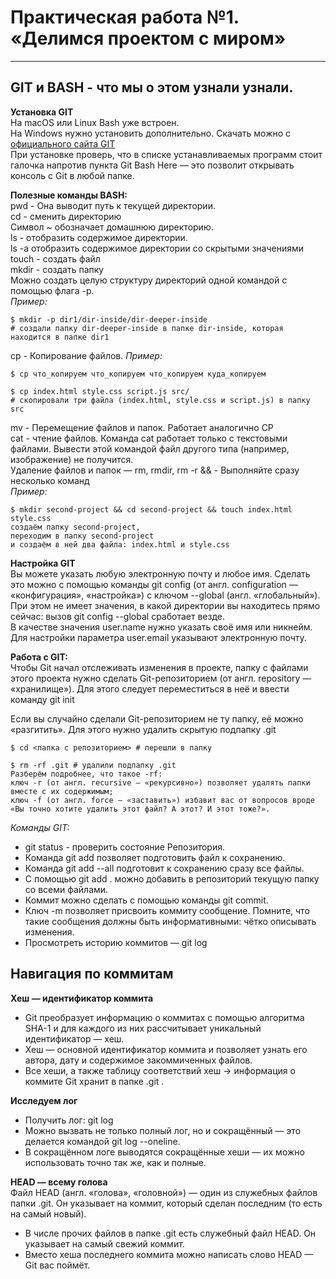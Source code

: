 # Практическая работа №1. «Делимся проектом с миром»
---
## GIT и BASH - что мы о этом узнали узнали.

__Установка GIT__  
На macOS или Linux Bash уже встроен.   
На Windows нужно установить дополнительно. Скачать можно с [официального сайта GIT](https://git-scm.com/download/win)  
При установке проверь, что в списке устанавливаемых программ стоит галочка напротив пункта Git Bash Here — это позволит открывать консоль с Git в любой папке.

__Полезные команды BASH:__  
pwd - Она выводит путь к текущей директории.  
cd - сменить директорию  
Символ ~ обозначает домашнюю директорию.  
ls - отобразить содержимое директории.  
ls -a отобразить содержимое директории со скрытыми значениями   
touch - создать файл  
mkdir - создать папку  
Можно создать целую структуру директорий одной командой с помощью флага -p.  
*Пример:*  
```
$ mkdir -p dir1/dir-inside/dir-deeper-inside
# создали папку dir-deeper-inside в папке dir-inside, которая находится в папке dir1 
```
cp - Копирование файлов.
*Пример:*
```
$ cp что_копируем что_копируем что_копируем куда_копируем

$ cp index.html style.css script.js src/
# скопировали три файла (index.html, style.css и script.js) в папку src
``` 

mv - Перемещение файлов и папок. Работает аналогично CP  
cat - чтение файлов. Команда cat работает только с текстовыми файлами. Вывести этой командой файл другого типа (например, изображение) не получится.  
Удаление файлов и папок — rm, rmdir, rm -r
&& - Выполняйте сразу несколько команд  
*Пример:*
```
$ mkdir second-project && cd second-project && touch index.html style.css
создаём папку second-project,
переходим в папку second-project
и создаём в ней два файла: index.html и style.css 
```

__Настройка GIT__  
Вы можете указать любую электронную почту и любое имя. Сделать это можно с помощью команды git config (от англ. configuration — «конфигурация», «настройка») с ключом --global (англ. «глобальный»). При этом не имеет значения, в какой директории вы находитесь прямо сейчас: вызов git config --global сработает везде.  
В качестве значения user.name нужно указать своё имя или никнейм. Для настройки параметра user.email указывают электронную почту.

__Работа с GIT:__  
Чтобы Git начал отслеживать изменения в проекте, папку с файлами этого проекта нужно сделать Git-репозиторием (от англ. repository — «хранилище»). Для этого следует переместиться в неё и ввести команду git init

Если вы случайно сделали Git-репозиторием не ту папку, её можно «разгитить». Для этого нужно удалить скрытую подпапку .git
```
$ cd <папка с репозиторием> # перешли в папку

$ rm -rf .git # удалили подпапку .git 
Разберём подробнее, что такое -rf:
ключ -r (от англ. recursive — «рекурсивно») позволяет удалять папки вместе с их содержимым;
ключ -f (от англ. force — «заставить») избавит вас от вопросов вроде «Вы точно хотите удалить этот файл? А этот? И этот тоже?».
```

*Команды GIT:*
* git status - проверить состояние Репозитория.<br>
* Команда git add позволяет подготовить файл к сохранению.  
* Команда git add --all подготовит к сохранению сразу все файлы.  
* С помощью git add . можно добавить в репозиторий текущую папку со всеми файлами.  
* Коммит можно сделать с помощью команды git commit.  
* Ключ -m позволяет присвоить коммиту сообщение. Помните, что такие сообщения должны быть информативными: чётко описывать изменения.  
* Просмотреть историю коммитов — git log

## Навигация по коммитам

__Хеш — идентификатор коммита__  
* Git преобразует информацию о коммитах с помощью алгоритма SHA-1 и для каждого из них рассчитывает уникальный идентификатор — хеш.
* Хеш — основной идентификатор коммита и позволяет узнать его автора, дату и содержимое закоммиченных файлов.
* Все хеши, а также таблицу соответствий хеш → информация о коммите Git хранит в папке .git .

__Исследуем лог__  
* Получить лог: git log
* Можно вызвать не только полный лог, но и сокращённый — это делается командой git log --oneline.
* В сокращённом логе выводятся сокращённые хеши — их можно использовать точно так же, как и полные.

__HEAD — всему голова__  
Файл HEAD (англ. «голова», «головной») — один из служебных файлов папки .git. Он указывает на коммит, который сделан последним (то есть на самый новый).
* В числе прочих файлов в папке .git есть служебный файл HEAD. Он указывает на самый свежий коммит.
* Вместо хеша последнего коммита можно написать слово HEAD — Git вас поймёт.


